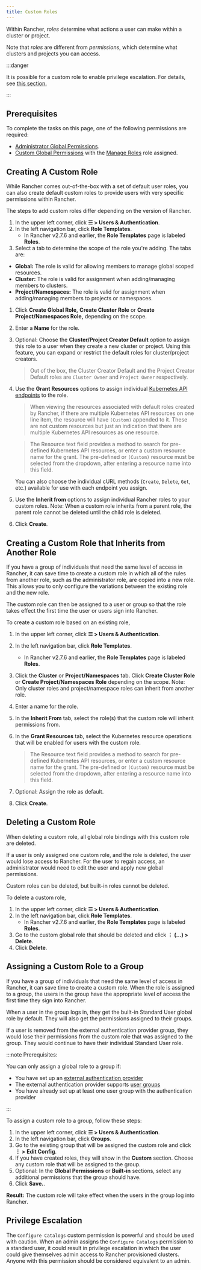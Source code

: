 ```yaml
---
title: Custom Roles
---
```


<head> 
  <link rel="canonical" href="https://ranchermanager.docs.rancher.com/how-to-guides/new-user-guides/authentication-permissions-and-global-configuration/manage-role-based-access-control-rbac/custom-roles"/>
</head>

Within Rancher, _roles_ determine what actions a user can make within a cluster or project.

Note that _roles_ are different from _permissions_, which determine what clusters and projects you can access.

:::danger

It is possible for a custom role to enable privilege escalation. For details, see [this section.](#privilege-escalation)

:::


## Prerequisites

To complete the tasks on this page, one of the following permissions are required:

 - [Administrator Global Permissions](global-permissions.md).
 - [Custom Global Permissions](global-permissions.md#custom-global-permissions) with the [Manage Roles](global-permissions.md) role assigned.

## Creating A Custom Role

While Rancher comes out-of-the-box with a set of default user roles, you can also create default custom roles to provide users with very specific permissions within Rancher.

The steps to add custom roles differ depending on the version of Rancher.

1. In the upper left corner, click **☰ > Users & Authentication**.
1. In the left navigation bar, click **Role Templates**. 
    * In Rancher v2.7.6 and earlier, the **Role Templates** page is labeled **Roles**.
1.  Select a tab to determine the scope of the role you're adding. The tabs are:

  - **Global:** The role is valid for allowing members to manage global scoped resources.
  - **Cluster:** The role is valid for assignment when adding/managing members to clusters.
  - **Project/Namespaces:** The role is valid for assignment when adding/managing members to projects or namespaces.

1.  Click **Create Global Role,** **Create Cluster Role** or **Create Project/Namespaces Role,** depending on the scope.
1. Enter a **Name** for the role.
1.  Optional: Choose the **Cluster/Project Creator Default** option to assign this role to a user when they create a new cluster or project. Using this feature, you can expand or restrict the default roles for cluster/project creators.

    > Out of the box, the Cluster Creator Default and the Project Creator Default roles are `Cluster Owner` and `Project Owner` respectively.

1.  Use the **Grant Resources** options to assign individual [Kubernetes API endpoints](https://kubernetes.io/docs/reference/) to the role.

    > When viewing the resources associated with default roles created by Rancher, if there are multiple Kubernetes API resources on one line item, the resource will have `(Custom)` appended to it. These are not custom resources but just an indication that there are multiple Kubernetes API resources as one resource.

    > The Resource text field provides a method to search for pre-defined Kubernetes API resources, or enter a custom resource name for the grant. The pre-defined or `(Custom)` resource must be selected from the dropdown, after entering a resource name into this field.

    You can also choose the individual cURL methods (`Create`, `Delete`, `Get`, etc.) available for use with each endpoint you assign.

1.  Use the **Inherit from** options to assign individual Rancher roles to your custom roles. Note: When a custom role inherits from a parent role, the parent role cannot be deleted until the child role is deleted.

1.  Click **Create**.

## Creating a Custom Role that Inherits from Another Role

If you have a group of individuals that need the same level of access in Rancher, it can save time to create a custom role in which all of the rules from another role, such as the administrator role, are copied into a new role. This allows you to only configure the variations between the existing role and the new role.

The custom role can then be assigned to a user or group so that the role takes effect the first time the user or users sign into Rancher.

To create a custom role based on an existing role,

1. In the upper left corner, click **☰ > Users & Authentication**.
1. In the left navigation bar, click **Role Templates**. 
    * In Rancher v2.7.6 and earlier, the **Role Templates** page is labeled **Roles**.
1. Click the **Cluster** or **Project/Namespaces** tab. Click **Create Cluster Role** or **Create Project/Namespaces Role** depending on the scope. Note: Only cluster roles and project/namespace roles can inherit from another role.
1. Enter a name for the role.
1. In the **Inherit From** tab, select the role(s) that the custom role will inherit permissions from.
1. In the **Grant Resources** tab, select the Kubernetes resource operations that will be enabled for users with the custom role.

    > The Resource text field provides a method to search for pre-defined Kubernetes API resources, or enter a custom resource name for the grant. The pre-defined or `(Custom)` resource must be selected from the dropdown, after entering a resource name into this field.
1. Optional: Assign the role as default.
1. Click **Create**.

## Deleting a Custom Role

When deleting a custom role, all global role bindings with this custom role are deleted.

If a user is only assigned one custom role, and the role is deleted, the user would lose access to Rancher. For the user to regain access, an administrator would need to edit the user and apply new global permissions.

Custom roles can be deleted, but built-in roles cannot be deleted.

To delete a custom role,

1. In the upper left corner, click **☰ > Users & Authentication**.
1. In the left navigation bar, click **Role Templates**. 
    * In Rancher v2.7.6 and earlier, the **Role Templates** page is labeled **Roles**.
1. Go to the custom global role that should be deleted and click **⋮ (…) > Delete**.
1. Click **Delete**.

## Assigning a Custom Role to a Group

If you have a group of individuals that need the same level of access in Rancher, it can save time to create a custom role. When the role is assigned to a group, the users in the group have the appropriate level of access the first time they sign into Rancher.

When a user in the group logs in, they get the built-in Standard User global role by default. They will also get the permissions assigned to their groups.

If a user is removed from the external authentication provider group, they would lose their permissions from the custom role that was assigned to the group. They would continue to have their individual Standard User role.

:::note Prerequisites:

You can only assign a global role to a group if:

* You have set up an [external authentication provider](../authentication-config/authentication-config.md#external-vs-local-authentication)
* The external authentication provider supports [user groups](../../authentication-permissions-and-global-configuration/authentication-config/manage-users-and-groups.md)
* You have already set up at least one user group with the authentication provider

:::

To assign a custom role to a group, follow these steps:

1. In the upper left corner, click **☰ > Users & Authentication**.
1. In the left navigation bar, click **Groups**.
1. Go to the existing group that will be assigned the custom role and click **⋮ > Edit Config**.
1. If you have created roles, they will show in the **Custom** section. Choose any custom role that will be assigned to the group.
1. Optional: In the **Global Permissions** or **Built-in** sections, select any additional permissions that the group should have.
1. Click **Save.**.

**Result:** The custom role will take effect when the users in the group log into Rancher.

## Privilege Escalation

The `Configure Catalogs` custom permission is powerful and should be used with caution. When an admin assigns the  `Configure Catalogs` permission to a standard user, it could result in privilege escalation in which the user could give themselves admin access to Rancher provisioned clusters. Anyone with this permission should be considered equivalent to an admin.